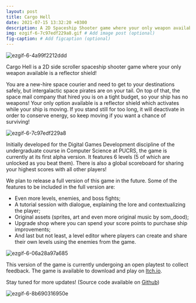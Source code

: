```yaml
---
layout: post
title: Cargo Hell
date: 2021-07-15 13:32:20 +0300
description: A 2D Spaceship Shooter game where your only weapon available is a reflective shield!
img: ezgif-6-7c97edf229a8.gif # Add image post (optional)
fig-caption: # Add figcaption (optional)
---
```

![ezgif-6-4a99f2212ddd](https://user-images.githubusercontent.com/42148950/125673739-bf042005-523b-42a8-aebc-ca4b1cbf6d36.gif)

Cargo Hell is a 2D side scroller spaceship shooter game where your only weapon available is a reflector shield!

You are a new-hire space courier and need to get to your destinations safely, but intergalactic space pirates are on your tail. On top of that, the space mail company that hired you is on a tight budget, so your ship has no weapons! Your only option available is a reflector shield which activates while your ship is moving. If you stand still for too long, it will deactivate in order to conserve energy, so keep moving if you want a chance of surviving!

![ezgif-6-7c97edf229a8](https://user-images.githubusercontent.com/42148950/125674330-5d789b52-fb66-40e8-89c7-f7b70c520a21.gif)

Initially developed for the Digital Games Development discipline of the undergraduate course in Computer Science at PUCRS, the game is currently at its first alpha version. It features 6 levels (5 of which are unlocked as you beat them). There is also a global scoreboard for sharing your highest scores with all other players!

We plan to release a full version of this game in the future. Some of the features to be included in the full version are:

- Even more levels, enemies, and boss fights;
- A tutorial session with dialogue, explaining the lore and contextualizing the player;
- Original assets (sprites, art and even more original music by som_dood);
- Upgrade shop where you can spend your score points to purchase ship improvements;
- And last but not least, a level editor where players can create and share their own levels using the enemies from the game.

![ezgif-6-06a28a97a685](https://user-images.githubusercontent.com/42148950/125694085-7a94ac2c-6497-44c6-8a88-7ffc1a689f1e.gif)

This version of the game is currently undergoing an open playtest to collect feedback. The game is available to download and play on [Itch.io](https://diogo45.itch.io/cargo-hell).

Stay tuned for more updates! (Source code available on [Github](https://github.com/Diogo45/CargoHell))

![ezgif-6-8b690316950e](https://user-images.githubusercontent.com/42148950/125678765-04beaa2a-54f4-4f1a-b519-b3f272da13e9.gif)
